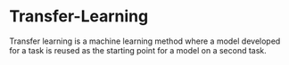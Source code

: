 # Transfer-Learning
Transfer learning is a machine learning method where a model developed for a task is reused as the starting point for a model on a second task.
